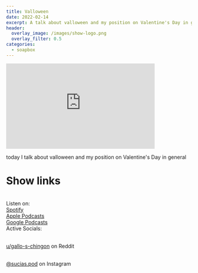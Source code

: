 ```yaml
---
title: Valloween
date: 2022-02-14
excerpt: A talk about valloween and my position on Valentine's Day in general
header:
  overlay_image: /images/show-logo.png
  overlay_filter: 0.5
categories:
  - soapbox
---
```

<iframe src='https://open.spotify.com/embed/episode/30C28AataPTLLy1tSwL71x' width='80%' height='232' frameborder='0' allowtransparency='true' allow='encrypted-media'></iframe>

today I talk about valloween and my position on Valentine's Day in general

# Show links

<br> Listen on:
<br> [Spotify](https://open.spotify.com/show/3XjoipCU3QzeIaQAAQpBdW)  <a href='https://open.spotify.com/show/3XjoipCU3QzeIaQAAQpBdW'><i class='fab fa-spotify'></i></a>
<br> [Apple Podcasts](https://podcasts.apple.com/us/podcast/sucias/id1548173787) <a href='https://podcasts.apple.com/us/podcast/sucias/id1548173787'> <i class='fas fa-podcast'></i></a>
<br> [Google Podcasts](https://podcasts.google.com/feed/aHR0cHM6Ly9hbmNob3IuZm0vcy80MjI0YzYzYy9wb2RjYXN0L3Jzcw)  <a href='https://podcasts.google.com/feed/aHR0cHM6Ly9hbmNob3IuZm0vcy80MjI0YzYzYy9wb2RjYXN0L3Jzcw'><i class='fab fa-google-play'></i></a>
<br> Active Socials:

<br> [u/gallo-s-chingon](https://reddit.com/u/gallo-s-chingon/submitted) on Reddit <a href='https://reddit.com/u/gallo-s-chingon/submitted'><i class='fab fa-reddit'></i></a>

<br> [@sucias.pod](https://instagram.com/sucias.pod) on Instagram  <a href='https://www.instagram.com/sucias.pod'><i class='fab fa-instagram'></i></a>
